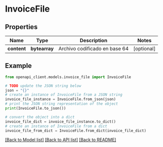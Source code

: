 # InvoiceFile


## Properties

Name | Type | Description | Notes
------------ | ------------- | ------------- | -------------
**content** | **bytearray** | Archivo codificado en base 64 | [optional] 

## Example

```python
from openapi_client.models.invoice_file import InvoiceFile

# TODO update the JSON string below
json = "{}"
# create an instance of InvoiceFile from a JSON string
invoice_file_instance = InvoiceFile.from_json(json)
# print the JSON string representation of the object
print(InvoiceFile.to_json())

# convert the object into a dict
invoice_file_dict = invoice_file_instance.to_dict()
# create an instance of InvoiceFile from a dict
invoice_file_from_dict = InvoiceFile.from_dict(invoice_file_dict)
```
[[Back to Model list]](../README.md#documentation-for-models) [[Back to API list]](../README.md#documentation-for-api-endpoints) [[Back to README]](../README.md)


